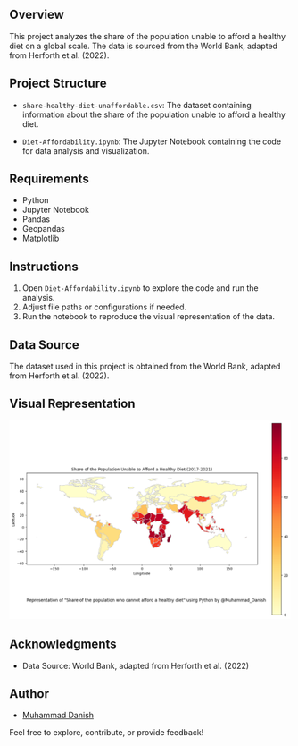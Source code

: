 ## Overview

This project analyzes the share of the population unable to afford a healthy diet on a global scale. The data is sourced from the World Bank, adapted from Herforth et al. (2022).

## Project Structure

- `share-healthy-diet-unaffordable.csv`: The dataset containing information about the share of the population unable to afford a healthy diet.

- `Diet-Affordability.ipynb`: The Jupyter Notebook containing the code for data analysis and visualization.

## Requirements

- Python
- Jupyter Notebook
- Pandas
- Geopandas
- Matplotlib

## Instructions

1. Open `Diet-Affordability.ipynb` to explore the code and run the analysis.
2. Adjust file paths or configurations if needed.
3. Run the notebook to reproduce the visual representation of the data.

## Data Source

The dataset used in this project is obtained from the World Bank, adapted from Herforth et al. (2022).

## Visual Representation
![Diet Affordability Map](https://github.com/danish-abbasi-github/Geospatial-Diet-Affordability-Map/blob/main/output.png)

## Acknowledgments

- Data Source: World Bank, adapted from Herforth et al. (2022)

## Author

- [Muhammad Danish](https://github.com/danish-abbasi-github)

Feel free to explore, contribute, or provide feedback!
